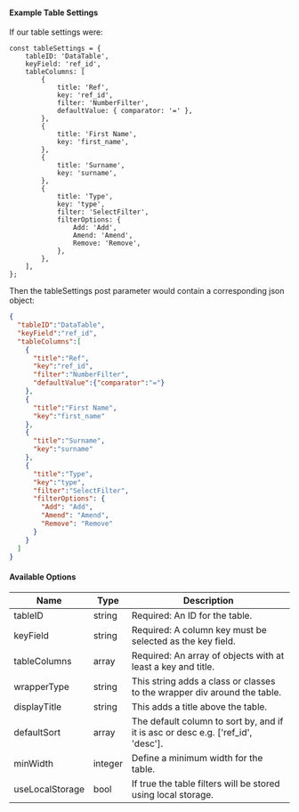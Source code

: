 #### Example Table Settings
If our table settings were:
```
const tableSettings = {
    tableID: 'DataTable',
    keyField: 'ref_id',
    tableColumns: [
        {
            title: 'Ref',
            key: 'ref_id',
            filter: 'NumberFilter',
            defaultValue: { comparator: '=' },
        },
        {
            title: 'First Name',
            key: 'first_name',
        },
        {
            title: 'Surname',
            key: 'surname',
        },
        {
            title: 'Type',
            key: 'type',
            filter: 'SelectFilter',
            filterOptions: {
                Add: 'Add',
                Amend: 'Amend',
                Remove: 'Remove',
            },
        },
    ],
};
```

Then the tableSettings post parameter would contain a corresponding json object:
```json
{
  "tableID":"DataTable",
  "keyField":"ref_id",
  "tableColumns":[
    {
      "title":"Ref",
      "key":"ref_id",
      "filter":"NumberFilter",
      "defaultValue":{"comparator":"="}
    },
    {
      "title":"First Name",
      "key":"first_name"
    },
    {
      "title":"Surname",
      "key":"surname"
    },
    {
      "title":"Type",
      "key":"type",
      "filter":"SelectFilter",
      "filterOptions": {
        "Add": "Add",
        "Amend": "Amend",
        "Remove": "Remove"
      }
    }
  ]
}
```

#### Available Options

| Name            | Type    | Description                                                                      |
| ----            | ------  | -----------                                                                      |
| tableID         | string  | Required: An ID for the table.                                                   |
| keyField        | string  | Required: A column key must be selected as the key field.                        |
| tableColumns    | array   | Required: An array of objects with at least a key and title.                     |
| wrapperType     | string  | This string adds a class or classes to the wrapper div around the table.         |
| displayTitle    | string  | This adds a title above the table.                                               |
| defaultSort     | array   | The default column to sort by, and if it is asc or desc e.g. ['ref_id', 'desc']. |
| minWidth        | integer | Define a minimum width for the table.                                            |
| useLocalStorage | bool    | If true the table filters will be stored using local storage.                    |
